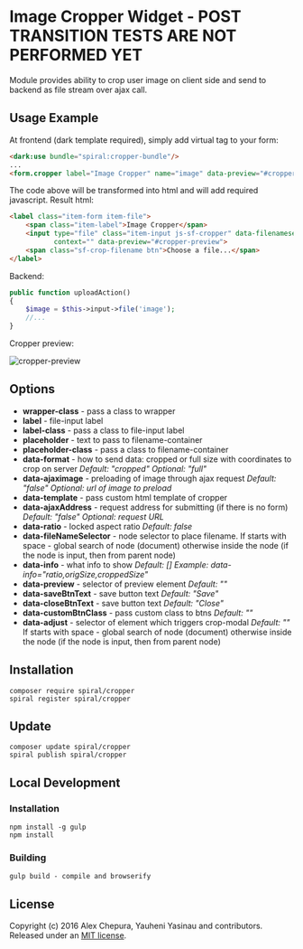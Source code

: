 # Image Cropper Widget - POST TRANSITION TESTS ARE NOT PERFORMED YET
Module provides ability to crop user image on client side and send to backend as file stream over ajax call.

## Usage Example

At frontend (dark template required), simply add virtual tag to your form:

```html
<dark:use bundle="spiral:cropper-bundle"/>
...
<form.cropper label="Image Cropper" name="image" data-preview="#cropper-preview"/>
```
The code above will be transformed into html and will add required javascript. Result html:

```html
<label class="item-form item-file">
    <span class="item-label">Image Cropper</span>
    <input type="file" class="item-input js-sf-cropper" data-filenameselector=".sf-crop-filename" data-name="image"
           context="" data-preview="#cropper-preview">
    <span class="sf-crop-filename btn">Choose a file...</span>
</label>
```

Backend:
```php
public function uploadAction()
{
    $image = $this->input->file('image');
    //...
}
```

Cropper preview:

![cropper-preview](https://cloud.githubusercontent.com/assets/12486924/12550729/ad25ddd8-c376-11e5-80c8-bfba0eba4251.jpg)


## Options
* **wrapper-class** - pass a class to wrapper
* **label** - file-input label
* **label-class** - pass a class to file-input label
* **placeholder** - text to pass to filename-container
* **placeholder-class** - pass a class to filename-container
* **data-format** - how to send data: cropped or full size with coordinates to crop on server *Default: "cropped" Optional: "full"*
* **data-ajaximage** - preloading of image through ajax request *Default: "false" Optional: url of image to preload*
* **data-template** - pass custom html template of cropper
* **data-ajaxAddress** - request address for submitting (if there is no form) *Default: "false" Optional: request URL*
* **data-ratio** - locked aspect ratio *Default: false*
* **data-fileNameSelector** - node selector to place filename. If starts with space - global search of node (document) otherwise inside the node (if the node is input, then from parent node)
* **data-info** - what info to show *Default: [] Example: </b> data-info="ratio,origSize,croppedSize"*
* **data-preview** - selector of preview element *Default: ""*
* **data-saveBtnText** - save button text *Default: "Save"*
* **data-closeBtnText** - save button text *Default: "Close"*
* **data-customBtnClass** - pass custom class to btns *Default: ""*
* **data-adjust** - selector of element which triggers crop-modal *Default: ""*  If starts with space - global search of node (document) otherwise inside the node (if the node is input, then from parent node)

## Installation

`composer require spiral/cropper`  
`spiral register spiral/cropper`

## Update
`composer update spiral/cropper`  
`spiral publish spiral/cropper`

## Local Development

### Installation

    npm install -g gulp
    npm install

### Building

    gulp build - compile and browserify
    

## License

Copyright (c) 2016 Alex Chepura, Yauheni Yasinau and contributors. Released under an [MIT license](https://github.com/spiral-modules/image-cropper/blob/master/LICENSE).
